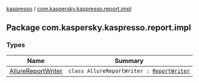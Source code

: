 [kaspresso](../index.md) / [com.kaspersky.kaspresso.report.impl](./index.md)

## Package com.kaspersky.kaspresso.report.impl

### Types

| Name | Summary |
|---|---|
| [AllureReportWriter](-allure-report-writer/index.md) | `class AllureReportWriter : `[`ReportWriter`](../com.kaspersky.kaspresso.report/-report-writer/index.md) |
